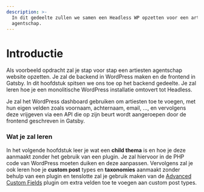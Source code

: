 ```yaml
---
description: >-
  In dit gedeelte zullen we samen een Headless WP opzetten voor een artiesten
  agentschap.
---
```


# Introductie

Als voorbeeld opdracht zal je stap voor stap een artiesten agentschap website opzetten. Je zal de backend in WordPress maken en de frontend in Gatsby. In dit hoofdstuk spitsen we ons toe op het backend gedeelte. Je zal leren hoe je een monolitische WordPress installatie omtovert tot Headless.&#x20;

Je zal het WordPress dashboard gebruiken om artiesten toe te voegen, met hun eigen velden zoals voornaam, achternaam, email, ..., en vervolgens deze vrijgeven via een API die op zijn beurt wordt aangeroepen door de frontend geschreven in Gatsby.

### Wat je zal leren

In het volgende hoofdstuk leer je wat een **child thema** is en hoe je deze aanmaakt zonder het gebruik van een plugin. Je zal hiervoor in de PHP code van WordPress moeten duiken en deze aanpassen. Vervolgens zal je ook leren hoe je **custom post** types en **taxonomies** aanmaakt zonder behulp van een plugin en tenslotte zal je gebruik maken van de [Advanced Custom Fields](https://www.advancedcustomfields.com/) plugin om extra velden toe te voegen aan custom post types.

